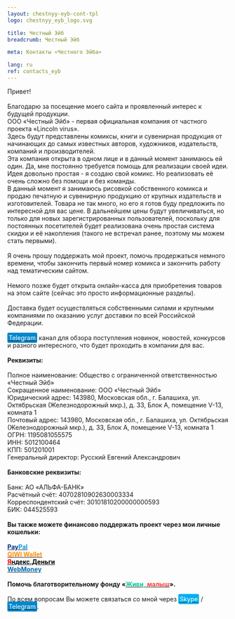 ```yaml
---
layout: chestnyy-eyb-cont-tpl
logo: chestnyy_eyb_logo.svg

title: Честный Эйб
breadcrumb: Честный Эйб

meta: Контакты «Честного Эйба»

lang: ru
ref: contacts_eyb
---
```


Привет!
<br>
<br>
Благодарю за посещение моего сайта и проявленный интерес к будущей продукции.  
ООО&nbsp;«Честный&nbsp;Эйб» - первая официальная компания от частного проекта «Lincoln&nbsp;virus».  
Здесь будут представлены комиксы, книги и сувенирная продукция от начинающих до самых известных авторов, художников, издательств, компаний и производителей.  
Эта компания открыта в одном лице и в данный момент занимаюсь ей один. Да, мне постоянно требуется помощь для реализации своей идеи.  
Идея довольно простая - я создаю свой комикс.  Но реализовать её очень сложно без помощи и без команды.  
В данный момент я занимаюсь рисовкой собственного комикса и продаю печатную и сувенирную продукцию от крупных издательств и изготовителей. Товара не так много, но его я готов буду предложить по интересной для вас цене. В дальнейшем цены будут увеличиваться, но только для новых зарегистрированных пользователей, поскольку для постоянных посетителей будет реализована очень простая система скидки и её накопления (такого не встречал ранее, поэтому мы можем стать первыми).
<br>
<br>
Я очень прошу поддержать мой проект, помочь продержаться немного времени, чтобы закончить первый номер комикса и закончить работу над тематическим сайтом.
<br>
<br>
Немого позже будет открыта онлайн-касса для приобретения товаров на этом сайте (сейчас это просто информационные разделы).
<br>
<br>
Доставка будет осуществляться собственными силами и крупными компаниями по оказанию услуг доставки по всей Российской Федерации.
<br>
<br>
<a href="https://t.me/chestnyy_eyb" target="_blank"><span style="background-color:#0088cc; color:white; padding:3px; border-radius: 3px">Telegram</span></a> канал для обзора поступления новинок, новостей, конкурсов и разного интересного, что будет проходить в компании для вас.
<br>
<br>
**Реквизиты:**
<br>
<br>
Полное наименование: Общество с ограниченной ответственностью «Честный&nbsp;Эйб»  
Сокращенное наименование: ООО&nbsp;«Честный&nbsp;Эйб»  
Юридический адрес: 143980, Московская обл., г. Балашиха, ул. Октябрьская (Железнодорожный мкр.), д. 33, Блок А, помещение V-13, комната 1  
Почтовый адрес: 143980, Московская обл., г. Балашиха, ул. Октябрьская (Железнодорожный мкр.), д. 33, Блок А, помещение V-13, комната 1  
ОГРН: 1195081055575  
ИНН: 5012100464  
КПП: 501201001  
Генеральный директор: Русский Евгений Александрович
<br>
<br>
**Банковские реквизиты:**
<br>
<br>
Банк: АО «АЛЬФА-БАНК»  
Расчётный счёт: 40702810902630003334  
Корреспондентский счёт: 30101810200000000593  
БИК: 044525593
<br>
<br>
**Вы также можете финансово поддержать проект через мои личные кошельки:**
<br>
<br>
**<a href="https://www.paypal.com/cgi-bin/webscr?cmd=_s-xclick&hosted_button_id=T3KLFW2TE8SJC&source=url" target="_blank"><span style="color:#003087">Pay</span><span style="color:#009cde">Pal</span></a>**  
**<a href="https://qiwi.com/n/CHUTKOY" target="_blank"><span style="color:#ff8d00">QIWI&nbsp;Wallet</span></a>**  
**<a href="https://money.yandex.ru/to/4100110359631399" target="_blank"><span style="color:#FF0000">Я</span><span style="color:#000000">ндекс.Деньги</span></a>**  
**<a href="https://passport.webmoney.ru/asp/certview.asp?wmid=400086000803" target="_blank"><span style="color:#036cb5">WebMoney</span></a>**
<br>
<br>
**Помочь благотворительному фонду «<a href="https://fondzhivimalysh.ru/" target="_blank"><span style="color:#02c794">Живи,</span><span style="color:#f7423e">&nbsp;малыш</span></a>».**
<br>
<br>
По всем вопросам Вы можете связаться со мной через <a href="skype:chutkoy89?call" target="_blank"><span style="background-color:#00aff0; color:white; padding:3px; border-radius: 3px">Skype</span></a> / <a href="https://t.me/chutkoy" target="_blank"><span style="background-color:#0088cc; color:white; padding:3px; border-radius: 3px">Telegram</span></a>.

